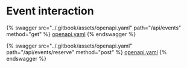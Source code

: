 # Event interaction

{% swagger src="../.gitbook/assets/openapi.yaml" path="/api/events" method="get" %}
[openapi.yaml](../.gitbook/assets/openapi.yaml)
{% endswagger %}

{% swagger src="../.gitbook/assets/openapi.yaml" path="/api/events/reserve" method="post" %}
[openapi.yaml](../.gitbook/assets/openapi.yaml)
{% endswagger %}

